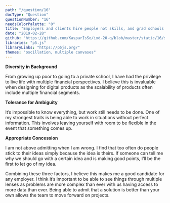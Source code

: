 ```yaml
---
path: "/question/16"
docType: "Question"
questionNumber: "16"
needsColorPalette: "0"
title: "Employers and clients hire people not skills, and grad schools screen applicants looking for a good fit, not just good grades. Think of three things that when combined make you different from everyone else and put them into one sentence. "
date: "2019-02-28"
github: "https://github.com/KasparIsSo/ixd-20-q/blob/master/static/16/sketch.js"
libraries: "p5.js"
libraryLinks: "https://p5js.org/"
themes: "oscillation, multiple canvases"
---
```


**Diversity in Background**

From growing up poor to going to a private school, I have had the privilege to live life with multiple financial perspectives. I believe this is invaluable when designing for digital products as the scalability of products often include multiple financial segments.

**Tolerance for Ambiguity**

It’s impossible to know everything, but work still needs to be done. One of my strongest traits is being able to work in situations without perfect information. This involves leaving yourself with room to be flexible in the event that something comes up.

**Appropriate Concession**

I am not above admitting when I am wrong. I find that too often do people stick to their ideas simply because the idea is theirs. If someone can tell me why we should go with a certain idea and is making good points, I’ll be the first to let go of my idea.

Combining these three factors, I believe this makes me a good candidate for any employer. I think it’s important to be able to see things through multiple lenses as problems are more complex than ever with us having access to more data than ever. Being able to admit that a solution is better than your own allows the team to move forward on projects.
